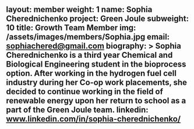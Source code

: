 ﻿layout: member
weight: 1
name: Sophia Cherednichenko
project: Green Joule
subweight: 10
title: Growth Team Member
img: /assets/images/members/Sophia.jpg
email: sophiachered@gmail.com
biography: >
  Sophia Cherednichenko is a third year Chemical and Biological Engineering student in the bioprocess option. After working in the hydrogen fuel cell industry during her Co-op work placements, she decided to continue working in the field of renewable energy upon her return to school as a part of the Green Joule team.
linkedin: www.linkedin.com/in/sophia-cherednichenko/
---